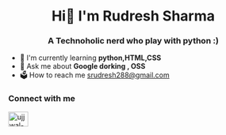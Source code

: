 <h1 align="center" >  Hi🤞 I'm Rudresh Sharma </h1>
<h3 align="center" > A Technoholic nerd who play with python :) </h3>

- 👋 I'm currently learning **python,HTML,CSS**
- 👀 Ask me about **Google dorking , OSS**
- 🗳️ How to reach me srudresh288@gmail.com

<h3 align="left"> Connect with me </h3>
<p align="left">
<a href="www.linkedin.com/in/ru-cpu2005" target="blank"><img align="center" src="https://raw.githubusercontent.com/rahuldkjain/github-profile-readme-generator/master/src/images/icons/Social/linked-in-alt.svg" alt="ujjwal-gupta-06309a233" height="30" width="40" /></a>

<!---
rd-sharma7/rd-sharma7 is a ✨ special ✨ repository because its `README.md` (this file) appears on your GitHub profile.
You can click the Preview link to take a look at your changes.
--->

